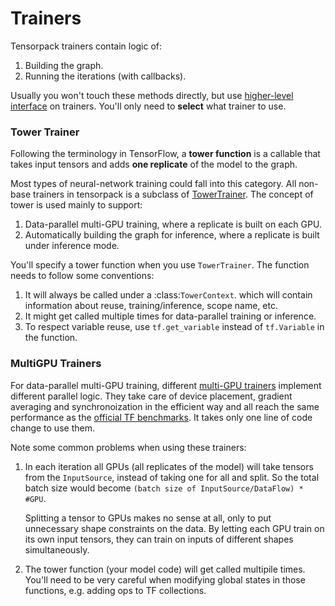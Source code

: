
# Trainers

Tensorpack trainers contain logic of:

1. Building the graph.
2. Running the iterations (with callbacks).

Usually you won't touch these methods directly, but use
[higher-level interface](training-interface.html) on trainers.
You'll only need to __select__ what trainer to use.

### Tower Trainer

Following the terminology in TensorFlow,
a __tower function__ is a callable that takes input tensors and adds __one replicate__ of the model to the graph.

Most types of neural-network training could fall into this category.
All non-base trainers in tensorpack is a subclass of [TowerTrainer](../modules/train.html#tensorpack.train.TowerTrainer).
The concept of tower is used mainly to support:

1. Data-parallel multi-GPU training, where a replicate is built on each GPU.
2. Automatically building the graph for inference, where a replicate is built under inference mode.

You'll specify a tower function when you use `TowerTrainer`.
The function needs to follow some conventions:

1. It will always be called under a :class:`TowerContext`.
	 which will contain information about reuse, training/inference, scope name, etc.
2. It might get called multiple times for data-parallel training or inference.
3. To respect variable reuse, use `tf.get_variable` instead of
	 `tf.Variable` in the function.


### MultiGPU Trainers

For data-parallel multi-GPU training, different [multi-GPU trainers](http://tensorpack.readthedocs.io/en/latest/modules/train.html)
implement different parallel logic.
They take care of device placement, gradient averaging and synchronoization
in the efficient way and all reach the same performance as the
[official TF benchmarks](https://www.tensorflow.org/performance/benchmarks).
It takes only one line of code change to use them.

Note some common problems when using these trainers:

1. In each iteration all GPUs (all replicates of the model) will take tensors from the `InputSource`,
	instead of taking one for all and split.
	So the total batch size would become ``(batch size of InputSource/DataFlow) * #GPU``.

	Splitting a tensor to GPUs makes no sense at all, only to put unnecessary shape constraints on the data.
	By letting each GPU train on its own input tensors, they can train on inputs of different shapes simultaneously.

2. The tower function (your model code) will get called multipile times.
	You'll need to be very careful when modifying global states in those functions, e.g. adding ops to TF collections.
